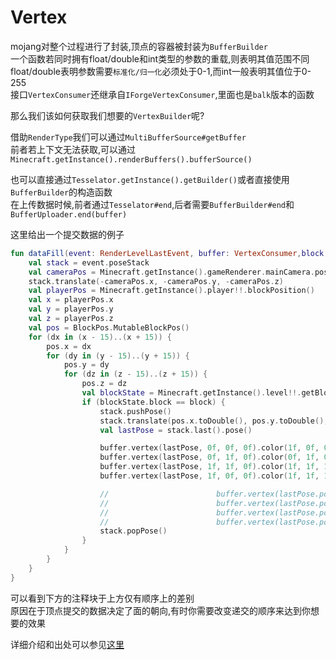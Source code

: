 # Vertex  

mojang对整个过程进行了封装,顶点的容器被封装为`BufferBuilder`  
一个函数若同时拥有float/double和int类型的参数的重载,则表明其值范围不同
float/double表明参数需要`标准化/归一化`必须处于0-1,而int一般表明其值位于0-255  
接口`VertexConsumer`还继承自`IForgeVertexConsumer`,里面也是`balk`版本的函数

那么我们该如何获取我们想要的`VertexBuilder`呢?

借助`RenderType`我们可以通过`MultiBufferSource#getBuffer`  
前者若上下文无法获取,可以通过`Minecraft.getInstance().renderBuffers().bufferSource()`

也可以直接通过`Tesselator.getInstance().getBuilder()`或者直接使用`BufferBuilder`的构造函数  
在上传数据时候,前者通过`Tesselator#end`,后者需要`BufferBuilder#end`和`BufferUploader.end(buffer)`



这里给出一个提交数据的例子  
```kotlin
fun dataFill(event: RenderLevelLastEvent, buffer: VertexConsumer,block:Block) {
    val stack = event.poseStack
    val cameraPos = Minecraft.getInstance().gameRenderer.mainCamera.position
    stack.translate(-cameraPos.x, -cameraPos.y, -cameraPos.z)
    val playerPos = Minecraft.getInstance().player!!.blockPosition()
    val x = playerPos.x
    val y = playerPos.y
    val z = playerPos.z
    val pos = BlockPos.MutableBlockPos()
    for (dx in (x - 15)..(x + 15)) {
        pos.x = dx
        for (dy in (y - 15)..(y + 15)) {
            pos.y = dy
            for (dz in (z - 15)..(z + 15)) {
                pos.z = dz
                val blockState = Minecraft.getInstance().level!!.getBlockState(pos)
                if (blockState.block == block) {
                    stack.pushPose()
                    stack.translate(pos.x.toDouble(), pos.y.toDouble(), pos.z.toDouble())
                    val lastPose = stack.last().pose()

                    buffer.vertex(lastPose, 0f, 0f, 0f).color(1f, 0f, 0f, 0.75f).endVertex()
                    buffer.vertex(lastPose, 0f, 1f, 0f).color(0f, 1f, 0f, 0.75f).endVertex()
                    buffer.vertex(lastPose, 1f, 1f, 0f).color(1f, 1f, 1f, 0.75f).endVertex()
                    buffer.vertex(lastPose, 1f, 0f, 0f).color(1f, 1f, 1f, 0.75f).endVertex()

                    //                        buffer.vertex(lastPose.pose(),1f,0f,0f).color(1f,1f,1f,1f).endVertex()
                    //                        buffer.vertex(lastPose.pose(),1f,1f,0f).color(1f,1f,1f,1f).endVertex()
                    //                        buffer.vertex(lastPose.pose(),0f,1f,0f).color(1f,1f,1f,1f).endVertex()
                    //                        buffer.vertex(lastPose.pose(),0f,0f,0f).color(1f,0f,0f,1f).endVertex()
                    stack.popPose()
                }
            }
        }
    }
}
```

可以看到下方的注释块于上方仅有顺序上的差别  
原因在于顶点提交的数据决定了面的朝向,有时你需要改变递交的顺序来达到你想要的效果

详细介绍和出处可以参见[这里](https://zomb-676.github.io/CobaltDocs/#/render/vertexLife)